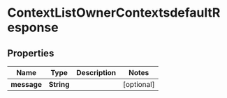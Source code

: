 

# ContextListOwnerContextsdefaultResponse


## Properties

| Name | Type | Description | Notes |
|------------ | ------------- | ------------- | -------------|
|**message** | **String** |  |  [optional] |



